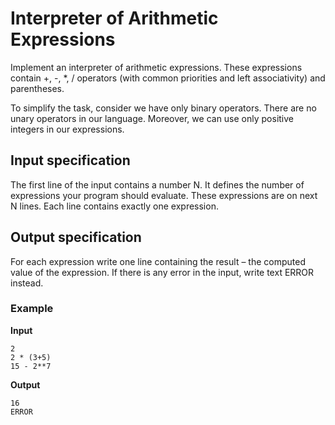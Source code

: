 # Interpreter of Arithmetic Expressions

Implement an interpreter of arithmetic expressions. These expressions contain +, -, *, / operators (with common priorities and left associativity) and parentheses.

To simplify the task, consider we have only binary operators. There are no unary operators in our language. Moreover, we can use only positive integers in our expressions.

## Input specification
The first line of the input contains a number N. It defines the number of expressions your program should evaluate. These expressions are on next N lines. Each line contains exactly one expression.

## Output specification
For each expression write one line containing the result – the computed value of the expression. If there is any error in the input, write text ERROR instead.

### Example
**Input**

```
2
2 * (3+5)
15 - 2**7
```

**Output**

```
16
ERROR
```